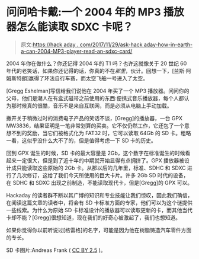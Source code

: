 # 问问哈卡戴:一个 2004 年的 MP3 播放器怎么能读取 SDXC 卡呢？

> 原文:[https://hack aday . com/2017/11/29/ask-hack aday-how-in-earth-a-can-2004-MP3-player-read-an-sdxc-card/](https://hackaday.com/2017/11/29/ask-hackaday-how-on-earth-can-a-2004-mp3-player-read-an-sdxc-card/)

2004 年你在做什么？你还记得 2004 年的 T1 吗？也许这就像关于 20 世纪 60 年代的老笑话，如果你还记得的话，你真的不在*那里*，伙计。回想一下，[兰斯·阿姆斯特朗]赢得了环法自行车赛，而太空飞船一号进入了太空。

[Gregg Eshelman]写信给我们说他在 2004 年买了一个 MP3 播放器。问问你的父母，他们是潮人在有盒式磁带之前使用的东西:便携式音乐播放器，每个人都认为那时候真的很酷，音乐不是来自互联网，而是必须从电脑上手动加载。

撇开关于稍微过时的消费电子产品的笑话不谈，[Gregg]的播放器，一台 GPX MW3836，结果证明是一笔非常划算的买卖。它不仅仍然工作，它还包了一个意想不到的奖励，当它们被格式化为 FAT32 时，它可以读取 64Gb 的 SD 卡。粗略一看，这似乎没什么大不了的，但是值得考虑一下 SD 卡的历史。

回到 GPX 诞生的时候，SD 卡的最大容量是 2Gb，这个数字在标准诞生的时候看起来一定很大，但是到了近十年的中期就开始显得有点拥挤了。GPX 播放器被设计成只能读取这些原始的 2Gb 卡。从那以后的几年里，标准、SDHC 和 SDXC 进行了几次修订，这给了我们今天所使用的巨大卡片。许多 2Gb SD 时代的设备，在 SDHC 和 SDXC 出现之前制造，不能读取现代卡，但是[Gregg]的 GPX 可以。

Hackaday 的读者群不断以其广博的知识和专业技能让我们惊叹，因此我们确信，在阅读这篇文章的读者中，将会有 SD 卡标准方面的专家，他们可以为这个谜提供一些线索。为什么为原始 SD 卡标准设计的播放器可以读取更新的卡，而其他当代卡却不能？[Gregg]很想知道，现在我们的好奇心被激起了，我们也想知道。

如果你觉得你以前听说过[格雷格]的名字，可能是因为他在树脂铸造汽车零件方面的专长。

SD 卡图片:Andreas Frank ( [CC BY 2.5](https://commons.wikimedia.org/wiki/File:SD_Card_1GByte_both_sides_with_scaleLabelRemoved.jpg) )。